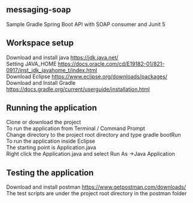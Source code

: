 ## messaging-soap
Sample Gradle Spring Boot API with SOAP consumer and Junit 5  

## Workspace setup
Download and install java <https://jdk.java.net/>  
Setting JAVA_HOME  <https://docs.oracle.com/cd/E19182-01/821-0917/inst_jdk_javahome_t/index.html>  
Download Eclipse <https://www.eclipse.org/downloads/packages/>  
Download and Install Gradle <https://docs.gradle.org/current/userguide/installation.html>  

## Running the application
Clone or download the project  
To run the application from Terminal / Command Prompt   
Change directory to the project root directory and type gradle bootRun  
To run the application inside Eclipse  
The starting point is Application.java  
Right click the Application.java  and select Run As ->Java Application  

## Testing the application
Download and install postman <https://www.getpostman.com/downloads/>  
The test scripts are under the project root directory in the postman folder
